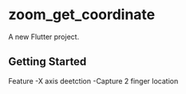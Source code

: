 # zoom_get_coordinate

A new Flutter project.

## Getting Started

Feature 
    -X axis deetction
    -Capture 2 finger location
